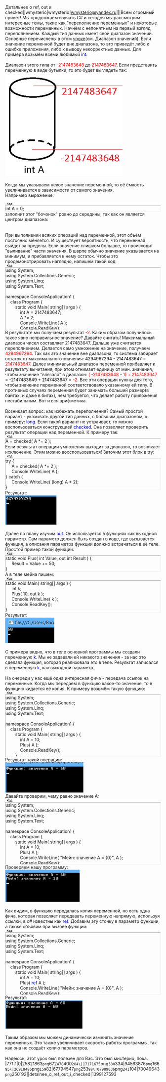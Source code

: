 Детальнее о ref, out и checked||wmysterio|wmysterio|wmysterio@yandex.ru|||Всем огромный привет! Мы продолжаем изучать C# и сегодня мы рассмотрим интересные темы, такие как "переполнение переменных" и некоторые возможности переменных. Начнём с непонятным на первый взгляд переполнением. Каждый тип данных имеет свой диапазон значений. Основные перечислены в этом <a href="/publ/tipy_dannykh_operacii_nad_nimi/35-1-0-160">уроке</a>(см. Диапазон значений). Если значение переменной будет вне диапазона, то это приведёт либо к ошибке приложения, либо к выводу некорректных данных. Для примера возьмём всеми любимый <font color="#0000cd">int</font>:<br><br>Диапазон этого типа от <font color="#ff0000">-2147483648</font> до <font color="#ff0000">2147483647</font>. Если представить переменную в виде бутылки, то это будет выглядеть так:<br><!--IMG2--><img alt="" src="/_pu/2/17171675.png" /><!--IMG2--><br><br>Когда мы указываем некое значение переменной, то её ёмкость увеличивается в зависимости от самого значения.<br>Например выражение:<br><div class="bbCodeBlock"><div class="bbCodeName" style="padding-left:5px;font-weight:bold;font-size:7pt">Код</div><div class="codeMessage" style="border:1px inset;max-height:200px;overflow:auto;height:expression(this.scrollHeight<5?this.style.height:scrollHeight>200?'200px':''+(this.scrollHeight+5)+'px');">int A = 0;</div></div>заполнит этот "бочонок" ровно до середины, так как он является центром диапазона:<br><!--IMG1--><a href="/_pu/2/25821863.png" class="ulightbox" target="_blank" title="Нажмите, для просмотра в полном размере..."><img alt="" src="/_pu/2/s25821863.jpg" /></a><!--IMG1--><br><br>При выполнении всяких операций над переменной, этот объём постоянно меняется. И существует вероятность, что переменная выйдет за пределы. Если значение слишком большое, то происходит "выливание" части значения. В шарпе обычно значение указывается на минимум, и прибавляется к нему остаток. Чтобы это продемонстрировать наглядно, напишем такой код:<br><div class="bbCodeBlock"><div class="bbCodeName" style="padding-left:5px;font-weight:bold;font-size:7pt">Код</div><div class="codeMessage" style="border:1px inset;max-height:200px;overflow:auto;height:expression(this.scrollHeight<5?this.style.height:scrollHeight>200?'200px':''+(this.scrollHeight+5)+'px');">using System;<br>using System.Collections.Generic;<br>using System.Linq;<br>using System.Text;<br><br>namespace ConsoleApplication1 {<br>&nbsp;&nbsp;&nbsp; class Program {<br>&nbsp;&nbsp;&nbsp;&nbsp;&nbsp;&nbsp;&nbsp; static void Main( string[] args ) {<br>&nbsp;&nbsp;&nbsp;&nbsp;&nbsp;&nbsp;&nbsp;&nbsp;&nbsp;&nbsp;&nbsp; int A = 2147483647;<br>&nbsp;&nbsp;&nbsp;&nbsp;&nbsp;&nbsp;&nbsp;&nbsp;&nbsp;&nbsp;&nbsp; A *= 2;<br>&nbsp;&nbsp;&nbsp;&nbsp;&nbsp;&nbsp;&nbsp;&nbsp;&nbsp;&nbsp;&nbsp; Console.WriteLine( A );<br>&nbsp;&nbsp;&nbsp;&nbsp;&nbsp;&nbsp;&nbsp;&nbsp;&nbsp;&nbsp;&nbsp; Console.ReadKey();<br>&nbsp;&nbsp;&nbsp;&nbsp;&nbsp;&nbsp;&nbsp; }<br>&nbsp;&nbsp;&nbsp; }<br>}</div></div>В результате мы получаем результат <font color="#ff0000">-2</font>. Каким образом получилось такое явно неправильное значение? Давайте считать! Максимальный диапазон чисел составляет 2147483647. Дальше уже считается переполнением. Делается само умножение на значение, получаем <font color="#ff0000">4294967294</font>. Так как это значение вне диапазона, то система забирает остаток от максимального значения: <font color="#ff0000"><font color="#000000">4294967294 - 2147483647 =</font> 2147483647</font>. Далее минимальный диапазон переменной прибавляет к результату вычитания, при этом отнимает единицу от мин. значения, чтобы значение "влезало" в диапазон: <font color="#ff0000">( -2147483648 - 1) + 2147483647 <font color="#000000">= -2147483649 + 2147483647 = </font>-2</font>. Все эти операции нужны для того, чтобы значение переменной соответствовало указанному ей типу. В противных случаях переменная будет занимать больший размер(в байтах, и даже в битах), чем требуется, что делает работу приложения нестабильным. Вот и вся арифметика.<br><br>Возникает вопрос: как избежать переполнения? Самый простой вариант - указывать другой тип данных, с большим диапазоном, к примеру: <font color="#0000cd">long</font>. Если такой вариант не устраивает, то можно воспользоваться конструкцией <font color="#0000cd">checked</font>. Она позволяет проверить результат операции над переменной. К примеру так:<br><div class="bbCodeBlock"><div class="bbCodeName" style="padding-left:5px;font-weight:bold;font-size:7pt">Код</div><div class="codeMessage" style="border:1px inset;max-height:200px;overflow:auto;height:expression(this.scrollHeight<5?this.style.height:scrollHeight>200?'200px':''+(this.scrollHeight+5)+'px');">A = checked( A *= 2 );</div></div>Если результат операции умножения выходит за диапазон, то возникает исключение. Этим можно восспользоваться! Заточим этот блок в try:<br><div class="bbCodeBlock"><div class="bbCodeName" style="padding-left:5px;font-weight:bold;font-size:7pt">Код</div><div class="codeMessage" style="border:1px inset;max-height:200px;overflow:auto;height:expression(this.scrollHeight<5?this.style.height:scrollHeight>200?'200px':''+(this.scrollHeight+5)+'px');">try {<br>&nbsp;&nbsp;&nbsp;&nbsp; A = checked( A *= 2 );<br>&nbsp;&nbsp;&nbsp;&nbsp; Console.WriteLine( A );<br>} catch {<br>&nbsp;&nbsp;&nbsp;&nbsp; Console.WriteLine( (long) A * 2);<br>}</div></div>Результат:<br><!--IMG3--><img alt="" src="/_pu/2/94563876.png" /><!--IMG3--><br><br>Далее по плану изучим <font color="#0000cd">out</font>. Он используется в функциях как выходной параметр. Сам параметр должен быть создан в коде, где вызывается функция, а описания параметра функции должно встречаться в её теле. Простой пример такой функции:<br><div class="bbCodeBlock"><div class="bbCodeName" style="padding-left:5px;font-weight:bold;font-size:7pt">Код</div><div class="codeMessage" style="border:1px inset;max-height:200px;overflow:auto;height:expression(this.scrollHeight<5?this.style.height:scrollHeight>200?'200px':''+(this.scrollHeight+5)+'px');">static void Plus( int Value, out int Result ) {<br>&nbsp;&nbsp;&nbsp;&nbsp; Result = Value += 50;<br>}</div></div>А в теле мейна пишем:<br><div class="bbCodeBlock"><div class="bbCodeName" style="padding-left:5px;font-weight:bold;font-size:7pt">Код</div><div class="codeMessage" style="border:1px inset;max-height:200px;overflow:auto;height:expression(this.scrollHeight<5?this.style.height:scrollHeight>200?'200px':''+(this.scrollHeight+5)+'px');">static void Main( string[] args ) {<br>&nbsp;&nbsp;&nbsp;&nbsp; int k;<br>&nbsp;&nbsp;&nbsp;&nbsp; Plus( 10, out k );<br>&nbsp;&nbsp;&nbsp;&nbsp; Console.WriteLine( k );<br>&nbsp;&nbsp;&nbsp;&nbsp; Console.ReadKey();<br>}</div></div>Результат:<br><!--IMG4--><img alt="" src="/_pu/2/26918486.png" /><!--IMG4--><br><br>С примера видно, что в теле основной программы мы создали переменную <font color="#0000cd">k</font>. Мы не задавали ей никакого значения - за нас это сделала функция, которая реализовала это в теле. Результат записался в переменную <font color="#0000cd">k</font>, как выходной параметр.<br><br>На очереди у нас ещё одна интересная фича - передача ссылок на переменные. Когда мы передаём в функцию какое-то значение, то в функцию кидается её копия. К примеру возьмём такую функцию:<br><div class="bbCodeBlock"><div class="bbCodeName" style="padding-left:5px;font-weight:bold;font-size:7pt">Код</div><div class="codeMessage" style="border:1px inset;max-height:200px;overflow:auto;height:expression(this.scrollHeight<5?this.style.height:scrollHeight>200?'200px':''+(this.scrollHeight+5)+'px');">using System;<br>using System.Collections.Generic;<br>using System.Linq;<br>using System.Text;<br><br>namespace ConsoleApplication1 {<br>&nbsp;&nbsp;&nbsp; class Program {<br>&nbsp;&nbsp;&nbsp;&nbsp;&nbsp;&nbsp;&nbsp; static void Main( string[] args ) {<br>&nbsp;&nbsp;&nbsp;&nbsp;&nbsp;&nbsp;&nbsp;&nbsp;&nbsp;&nbsp;&nbsp; int A = 10;<br>&nbsp;&nbsp;&nbsp;&nbsp;&nbsp;&nbsp;&nbsp;&nbsp;&nbsp;&nbsp;&nbsp; Plus( A );<br>&nbsp;&nbsp;&nbsp;&nbsp;&nbsp;&nbsp;&nbsp;&nbsp;&nbsp;&nbsp;&nbsp; Console.ReadKey();<br>&nbsp;&nbsp;&nbsp;&nbsp;&nbsp;&nbsp;&nbsp; }<br><br>&nbsp;&nbsp;&nbsp;&nbsp;&nbsp;&nbsp;&nbsp; static void Plus( int A ) {<br>&nbsp;&nbsp;&nbsp;&nbsp;&nbsp;&nbsp;&nbsp;&nbsp;&nbsp;&nbsp;&nbsp; A += 50;<br>&nbsp;&nbsp;&nbsp;&nbsp;&nbsp;&nbsp;&nbsp;&nbsp;&nbsp;&nbsp;&nbsp; Console.WriteLine( "Функция: значение А = {0}", A);<br>&nbsp;&nbsp;&nbsp;&nbsp;&nbsp;&nbsp;&nbsp; }<br>&nbsp;&nbsp;&nbsp; }<br>}</div></div>Результат такой операции:<br><!--IMG5--><img alt="" src="/_pu/2/67794547.png" /><!--IMG5--><br>Давайте проверим, чему равно значение A:<br><div class="bbCodeBlock"><div class="bbCodeName" style="padding-left:5px;font-weight:bold;font-size:7pt">Код</div><div class="codeMessage" style="border:1px inset;max-height:200px;overflow:auto;height:expression(this.scrollHeight<5?this.style.height:scrollHeight>200?'200px':''+(this.scrollHeight+5)+'px');">using System;<br>using System.Collections.Generic;<br>using System.Linq;<br>using System.Text;<br><br>namespace ConsoleApplication1 {<br>&nbsp;&nbsp;&nbsp; class Program {<br>&nbsp;&nbsp;&nbsp;&nbsp;&nbsp;&nbsp;&nbsp; static void Main( string[] args ) {<br>&nbsp;&nbsp;&nbsp;&nbsp;&nbsp;&nbsp;&nbsp;&nbsp;&nbsp;&nbsp;&nbsp; int A = 10;<br>&nbsp;&nbsp;&nbsp;&nbsp;&nbsp;&nbsp;&nbsp;&nbsp;&nbsp;&nbsp;&nbsp; Plus( A );<br>&nbsp;&nbsp;&nbsp;&nbsp;&nbsp;&nbsp;&nbsp;&nbsp;&nbsp;&nbsp;&nbsp; Console.WriteLine( "Мейн: значение А = {0}", A );<br>&nbsp;&nbsp;&nbsp;&nbsp;&nbsp;&nbsp;&nbsp;&nbsp;&nbsp;&nbsp;&nbsp; Console.ReadKey();<br>&nbsp;&nbsp;&nbsp;&nbsp;&nbsp;&nbsp;&nbsp; }<br><br>&nbsp;&nbsp;&nbsp;&nbsp;&nbsp;&nbsp;&nbsp; static void Plus( int A ) {<br>&nbsp;&nbsp;&nbsp;&nbsp;&nbsp;&nbsp;&nbsp;&nbsp;&nbsp;&nbsp;&nbsp; A += 50;<br>&nbsp;&nbsp;&nbsp;&nbsp;&nbsp;&nbsp;&nbsp;&nbsp;&nbsp;&nbsp;&nbsp; Console.WriteLine( "Функция: значение А = {0}", A);<br>&nbsp;&nbsp;&nbsp;&nbsp;&nbsp;&nbsp;&nbsp; }<br>&nbsp;&nbsp;&nbsp; }<br>}</div></div>Проверяем нашу программу:<br><!--IMG6--><img alt="" src="/_pu/2/07989036.png" /><!--IMG6--><br><br>Как видим, в функцию передалась копия переменной, но есть одна фича, которая позволяет передавать переменную напрямую, используя ссылки, в c# известны как <font color="#0000cd">ref</font>. Добавим эту сточку в параметр функции, а также объявим при вызове функции:<br><div class="bbCodeBlock"><div class="bbCodeName" style="padding-left:5px;font-weight:bold;font-size:7pt">Код</div><div class="codeMessage" style="border:1px inset;max-height:200px;overflow:auto;height:expression(this.scrollHeight<5?this.style.height:scrollHeight>200?'200px':''+(this.scrollHeight+5)+'px');">using System;<br>using System.Collections.Generic;<br>using System.Linq;<br>using System.Text;<br><br>namespace ConsoleApplication1 {<br>&nbsp;&nbsp;&nbsp; class Program {<br>&nbsp;&nbsp;&nbsp;&nbsp;&nbsp;&nbsp;&nbsp; static void Main( string[] args ) {<br>&nbsp;&nbsp;&nbsp;&nbsp;&nbsp;&nbsp;&nbsp;&nbsp;&nbsp;&nbsp;&nbsp; int A = 10;<br>&nbsp;&nbsp;&nbsp;&nbsp;&nbsp;&nbsp;&nbsp;&nbsp;&nbsp;&nbsp;&nbsp; Plus( <font color="#0000cd">ref</font> A );<br>&nbsp;&nbsp;&nbsp;&nbsp;&nbsp;&nbsp;&nbsp;&nbsp;&nbsp;&nbsp;&nbsp; Console.WriteLine( "Мейн: значение А = {0}", A );<br>&nbsp;&nbsp;&nbsp;&nbsp;&nbsp;&nbsp;&nbsp;&nbsp;&nbsp;&nbsp;&nbsp; Console.ReadKey();<br>&nbsp;&nbsp;&nbsp;&nbsp;&nbsp;&nbsp;&nbsp; }<br><br>&nbsp;&nbsp;&nbsp;&nbsp;&nbsp;&nbsp;&nbsp; static void Plus( <font color="#0000cd">ref</font> int A ) {<br>&nbsp;&nbsp;&nbsp;&nbsp;&nbsp;&nbsp;&nbsp;&nbsp;&nbsp;&nbsp;&nbsp; A += 50;<br>&nbsp;&nbsp;&nbsp;&nbsp;&nbsp;&nbsp;&nbsp;&nbsp;&nbsp;&nbsp;&nbsp; Console.WriteLine( "Функция: значение А = {0}", A);<br>&nbsp;&nbsp;&nbsp;&nbsp;&nbsp;&nbsp;&nbsp; }<br>&nbsp;&nbsp;&nbsp; }<br>}</div></div>Результат:<br><!--IMG7--><img alt="" src="/_pu/2/70049643.png" /><!--IMG7--><br><br>Таким образом мы можем динамически изменять значение переменных. Это также увеличивает скорость работы программы, так как она не создаёт копию параметров. <br><br>Надеюсь, этот урок был полезен для Вас. Это был мистерио, пока.<br>|771|1|0|25821863`png`672`478`400`284\|17171675`png`380`334\|94563876`png`166`95\|26918486`png`159`82\|67794547`png`253`98\|07989036`png`241`104\|70049643`png`250`92\||detalnee_o_ref_out_i_checked|1399127593